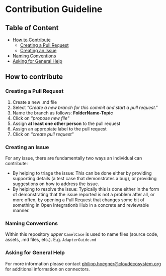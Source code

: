 # Contribution Guideline

## Table of Content
- [How to Contribute](#how-to-contribute)
	- [Creating a Pull Request](#creating-a-pull-Request)
	- [Creating an Issue](#creating-an-issue)
- [Naming Conventions](#naming-conventions)
- [Asking for General Help](#asking-for-general-help)


## How to contribute

### Creating a Pull Request
1. Create a new .md file
2. Select _"Create a new branch for this commit and start a pull request."_
3. Name the branch as follows: **FolderName-Topic**
4. Click on _"propose new file"_
5. Assign **at least one other person** to the pull request
6. Assign an appropiate label to the pull request
7. Click on _"create pull request"_

### Creating an Issue
For any issue, there are fundamentally two ways an individual can contribute:

 - By helping to triage the issue: This can be done either by providing supporting details (a test case that demonstrates a bug), or providing suggestions on how to address the issue.
 - By helping to resolve the issue: Typically this is done either in the form of demonstrating that the issue reported is not a problem after all, or more often, by opening a Pull Request that changes some bit of something in Open Integrationb Hub in a concrete and reviewable manner.

### Naming Conventions
Within this repository _upper_ `CamelCase` is used to name files (source code, assets, .md files, etc.). E.g. `AdapterGuide.md`

### Asking for General Help

For more information please contact philipp.hoegner@cloudecosystem.org for additional information on connectors.
 
